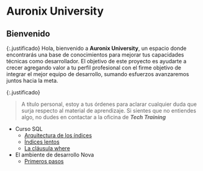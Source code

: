 # Auronix University #

## Bienvenido ##

{:.justificado}
Hola, bienvenido a **Auronix University**, un espacio donde encontrarás una base de conocimientos para mejorar tus capacidades técnicas como desarrollador. El objetivo de este proyecto es ayudarte a crecer agregando valor a tu perfil profesional con el firme objetivo de integrar el mejor equipo de desarrollo, sumando esfuerzos avanzaremos juntos hacia la meta.

{:.justificado}
>A título personal, estoy a tus órdenes para aclarar cualquier duda que surja respecto al material de aprendizaje. Si sientes que no entiendes algo, no dudes en contactar a la oficina de ***Tech Training*** 

* Curso SQL
  * [Arquitectura de los índices](cursosql/estructuraindice.md)
  * [Índices lentos](cursosql/indiceslentos.md)
  * [La cláusula where]()
* El ambiente de desarrollo Nova
  * [Primeros pasos]()

<style>
  .wrapper{
    margin:0 auto;
  }
  .justificado{
     text-align:justify;
    }
</style>
